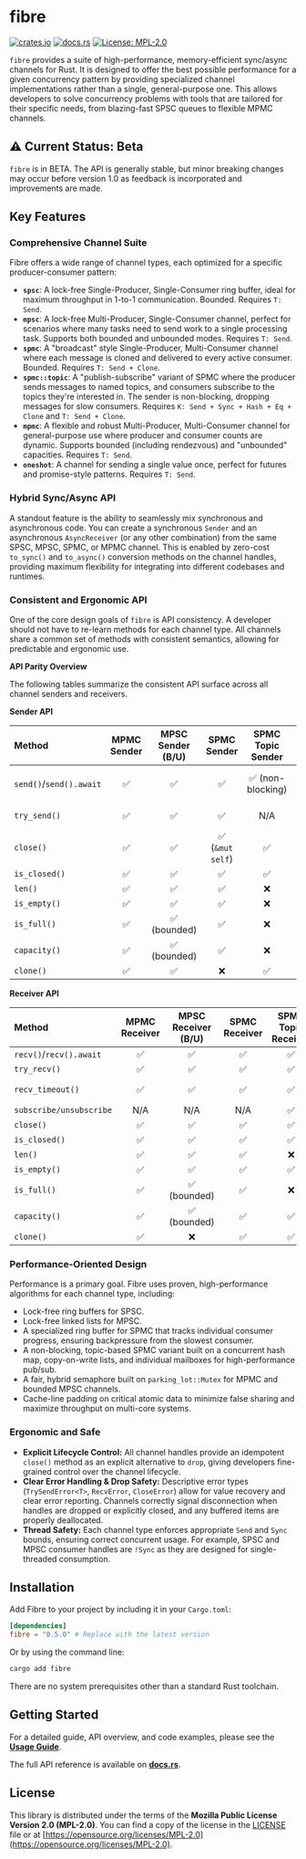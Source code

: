 # fibre

[![crates.io](https://img.shields.io/crates/v/fibre.svg)](https://crates.io/crates/fibre)
[![docs.rs](https://docs.rs/fibre/badge.svg)](https://docs.rs/fibre)
[![License: MPL-2.0](https://img.shields.io/badge/License-MPL%202.0-brightgreen.svg)](https://opensource.org/licenses/MPL-2.0)

`fibre` provides a suite of high-performance, memory-efficient sync/async channels for Rust. It is designed to offer the best possible performance for a given concurrency pattern by providing specialized channel implementations rather than a single, general-purpose one. This allows developers to solve concurrency problems with tools that are tailored for their specific needs, from blazing-fast SPSC queues to flexible MPMC channels.

## ⚠️ Current Status: Beta

`fibre` is in BETA. The API is generally stable, but minor breaking changes may occur before version 1.0 as feedback is incorporated and improvements are made.

## Key Features

### Comprehensive Channel Suite

Fibre offers a wide range of channel types, each optimized for a specific producer-consumer pattern:

*   **`spsc`**: A lock-free Single-Producer, Single-Consumer ring buffer, ideal for maximum throughput in 1-to-1 communication. Bounded. Requires `T: Send`.
*   **`mpsc`**: A lock-free Multi-Producer, Single-Consumer channel, perfect for scenarios where many tasks need to send work to a single processing task. Supports both bounded and unbounded modes. Requires `T: Send`.
*   **`spmc`**: A "broadcast" style Single-Producer, Multi-Consumer channel where each message is cloned and delivered to every active consumer. Bounded. Requires `T: Send + Clone`.
*   **`spmc::topic`**: A "publish-subscribe" variant of SPMC where the producer sends messages to named topics, and consumers subscribe to the topics they're interested in. The sender is non-blocking, dropping messages for slow consumers. Requires `K: Send + Sync + Hash + Eq + Clone` and `T: Send + Clone`.
*   **`mpmc`**: A flexible and robust Multi-Producer, Multi-Consumer channel for general-purpose use where producer and consumer counts are dynamic. Supports bounded (including rendezvous) and "unbounded" capacities. Requires `T: Send`.
*   **`oneshot`**: A channel for sending a single value once, perfect for futures and promise-style patterns. Requires `T: Send`.

### Hybrid Sync/Async API

A standout feature is the ability to seamlessly mix synchronous and asynchronous code. You can create a synchronous `Sender` and an asynchronous `AsyncReceiver` (or any other combination) from the same SPSC, MPSC, SPMC, or MPMC channel. This is enabled by zero-cost `to_sync()` and `to_async()` conversion methods on the channel handles, providing maximum flexibility for integrating into different codebases and runtimes.

### Consistent and Ergonomic API

One of the core design goals of `fibre` is API consistency. A developer should not have to re-learn methods for each channel type. All channels share a common set of methods with consistent semantics, allowing for predictable and ergonomic use.

**API Parity Overview**

The following tables summarize the consistent API surface across all channel senders and receivers.

**Sender API**

| Method | MPMC Sender | MPSC Sender (B/U) | SPMC Sender | SPMC Topic Sender | SPSC Sender | Oneshot Sender |
| :--- | :---: | :---: | :---: | :---: | :---: | :---: |
| `send()`/`send().await` | ✅ | ✅ | ✅ | ✅ (non-blocking) | ✅ | ✅ (Consumes self) |
| `try_send()` | ✅ | ✅ | ✅ | N/A | ✅ | ✅ (send is try) |
| `close()` | ✅ | ✅ | ✅ (`&mut self`) | ✅ | ✅ | ✅ |
| `is_closed()` | ✅ | ✅ | ✅ | ✅ | ✅ | ✅ |
| `len()` | ✅ | ✅ | ✅ | ❌ | ✅ | N/A |
| `is_empty()` | ✅ | ✅ | ✅ | ❌ | ✅ | ❌ |
| `is_full()` | ✅ | ✅ (bounded) | ✅ | ❌ | ✅ | N/A |
| `capacity()` | ✅ | ✅ (bounded) | ✅ | ❌ | ✅ | N/A |
| `clone()` | ✅ | ✅ | ❌ | ✅ | ❌ | ✅ |

**Receiver API**

| Method | MPMC Receiver | MPSC Receiver (B/U) | SPMC Receiver | SPMC Topic Receiver | SPSC Receiver | Oneshot Receiver |
| :--- | :---: | :---: | :---: | :---: | :---: | :---: |
| `recv()`/`recv().await` | ✅ | ✅ | ✅ | ✅ | ✅ | ✅ |
| `try_recv()` | ✅ | ✅ | ✅ | ✅ | ✅ | ✅ |
| `recv_timeout()` | ✅ | ✅ | ✅ | ✅ | ✅ (`&mut self`) | N/A |
| `subscribe/unsubscribe`| N/A | N/A | N/A | ✅ | N/A | N/A |
| `close()` | ✅ | ✅ | ✅ | ✅ | ✅ | ✅ |
| `is_closed()` | ✅ | ✅ | ✅ | ✅ | ✅ | ✅ |
| `len()` | ✅ | ✅ | ✅ | ❌ | ✅ | N/A |
| `is_empty()` | ✅ | ✅ | ✅ | ✅ | ✅ | ❌ |
| `is_full()` | ✅ | ✅ (bounded) | ✅ | ❌ | ✅ | N/A |
| `capacity()` | ✅ | ✅ (bounded) | ✅ | ✅ | ✅ | N/A |
| `clone()` | ✅ | ❌ | ✅ | ✅ | ❌ | ❌ |

### Performance-Oriented Design

Performance is a primary goal. Fibre uses proven, high-performance algorithms for each channel type, including:
*   Lock-free ring buffers for SPSC.
*   Lock-free linked lists for MPSC.
*   A specialized ring buffer for SPMC that tracks individual consumer progress, ensuring backpressure from the slowest consumer.
*   A non-blocking, topic-based SPMC variant built on a concurrent hash map, copy-on-write lists, and individual mailboxes for high-performance pub/sub.
*   A fair, hybrid semaphore built on `parking_lot::Mutex` for MPMC and bounded MPSC channels.
*   Cache-line padding on critical atomic data to minimize false sharing and maximize throughput on multi-core systems.

### Ergonomic and Safe

*   **Explicit Lifecycle Control:** All channel handles provide an idempotent `close()` method as an explicit alternative to `drop`, giving developers fine-grained control over the channel lifecycle.
*   **Clear Error Handling & Drop Safety:** Descriptive error types (`TrySendError<T>`, `RecvError`, `CloseError`) allow for value recovery and clear error reporting. Channels correctly signal disconnection when handles are dropped or explicitly closed, and any buffered items are properly deallocated.
*   **Thread Safety:** Each channel type enforces appropriate `Send` and `Sync` bounds, ensuring correct concurrent usage. For example, SPSC and MPSC consumer handles are `!Sync` as they are designed for single-threaded consumption.

## Installation

Add Fibre to your project by including it in your `Cargo.toml`:

```toml
[dependencies]
fibre = "0.5.0" # Replace with the latest version
```

Or by using the command line:

```sh
cargo add fibre
```

There are no system prerequisites other than a standard Rust toolchain.

## Getting Started

For a detailed guide, API overview, and code examples, please see the **[Usage Guide](./README.USAGE.md)**.

The full API reference is available on **[docs.rs](https://docs.rs/fibre)**.

## License

This library is distributed under the terms of the **Mozilla Public License Version 2.0 (MPL-2.0)**.
You can find a copy of the license in the [LICENSE](./LICENSE) file or at [https://opensource.org/licenses/MPL-2.0](https://opensource.org/licenses/MPL-2.0).